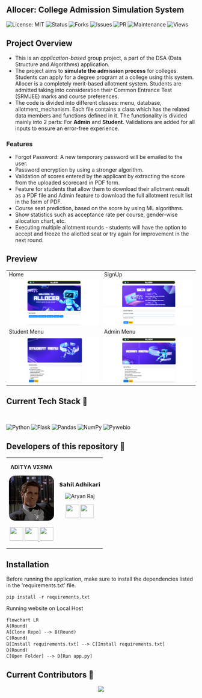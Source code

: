 ## Allocer: College Admission Simulation System
![License: MIT](https://img.shields.io/badge/License-MIT-yellow.svg?style=for-the-badges)
![Status](https://img.shields.io/website-up-down-green-red/https/derma-scan.netlify.app.svg)
![Forks](https://img.shields.io/github/forks/ADITYAVOFFICIAL/Allocer.svg)
![Issues](https://img.shields.io/github/issues/ADITYAVOFFICIAL/Allocer.svg)
![PR](https://img.shields.io/github/issues-pr/ADITYAVOFFICIAL/Allocer.svg)
![Maintenance](https://img.shields.io/badge/Maintained%3F-yes-green.svg)
![Views](https://views.whatilearened.today/views/github/ADITYAVOFFICIAL/Allocer.svg)
  <p>

## Project Overview

- This is an *application-based* group project, a part of the DSA (Data Structure and Algorithms) application.
- The project aims to **simulate the admission process** for colleges. Students can apply for a degree program at a college using this system. Allocer is a completely merit-based allotment system. Students are admitted taking into consideration their Common Entrance Test (SRMJEE) marks and course preferences.
- The code is divided into different classes: menu, database, allotment_mechanism. Each file contains a class which has the related data members and functions defined in it. The functionality is divided mainly into 2 parts: For **Admin** and **Student**. Validations are added for all inputs to ensure an error-free experience.

### Features
- Forgot Password: A new temporary password will be emailed to the user.
- Password encryption by using a stronger algorithm.
- Validation of scores entered by the applicant by extracting the score from the uploaded scorecard in PDF form.
- Feature for students that allow them to download their allotment result as a PDF file and Admin feature to download the full allotment result list in the form of PDF.
- Course seat prediction, based on the score by using ML algorithms.
- Show statistics such as acceptance rate per course, gender-wise allocation chart, etc.
- Executing multiple allotment rounds - students will have the option to accept and freeze the allotted seat or try again for improvement in the next round.

 ## Preview

 <table>
  <tr>
    <td>Home</td>
     <td>SignUp</td>
  </tr>
  <tr>
    <td><img src="ss/pre.png" width=auto height=auto></td>
    <td><img src="ss/signup.png" width=auto height=auto></td>
  </tr>
  <tr>
     <td>Student Menu</td>
     <td>Admin Menu</td>
  </tr>
  <tr>
    <td><img src="ss/student.png" width=auto height=auto></td>
    <td><img src="ss/admin.png" width=auto height=auto></td>
  </tr>
 </table>


 ## Current Tech Stack 🔻
<div style="display: inline_block"><br>
  
  ![Python](https://img.shields.io/badge/Python-3776AB.svg?style=for-the-badge&logo=Python&logoColor=white)
  ![Flask](https://img.shields.io/badge/Flask-000000.svg?style=for-the-badge&logo=Flask&logoColor=white)
  ![Pandas](https://img.shields.io/badge/pandas-150458.svg?style=for-the-badge&logo=pandas&logoColor=white)
  ![NumPy](https://img.shields.io/badge/NumPy-013243.svg?style=for-the-badge&logo=NumPy&logoColor=white)
  ![Pywebio](https://img.shields.io/badge/Full_Stack-Pywebio-green)
</div>
  
<div><h2><strong>Developers of this repository 🔻</strong></h2></div>

<table align="center">
<tr align="center">
<td>

**ΛDIƬYΛ VΣЯMΛ**

<p align="center">
<img src = "https://raw.githubusercontent.com/ADITYAVOFFICIAL/ADITYAVOFFICIAL/main/pics/adityav.png"  height="120" alt="Aditya Verma">
</p>
<p align="center">
<a href = "https://github.com/ADITYAVOFFICIAL"><img src = "https://img.icons8.com/3d-fluency/94/github.png" width="36" height = "36"/></a>
<a href = "https://www.linkedin.com/in/aditya-verma-real/">
<img src = "https://img.icons8.com/color/48/linkedin.png" width="36" height="36"/>
</a>
<a href = "https://medium.com/@adityaver">
<img src = "https://img.icons8.com/stickers/100/medium-logo.png" width="36" height="36"/>
</a>
</p>
</td>

<td>
𝗦𝗮𝗵𝗶𝗹 𝗔𝗱𝗵𝗶𝗸𝗮𝗿𝗶

<p align="center">
<img src = "https://avatars.githubusercontent.com/u/116698850?v=4"  height="120" alt="Aryan Raj">
</p>
<p align="center">
<a href = "https://github.com/Sahilopl"><img src = "https://img.icons8.com/3d-fluency/94/github.png" width="36" height = "36"/></a>
<a href = "https://www.linkedin.com/in/sahil-adhikari-57b445250/">
<img src = "https://img.icons8.com/color/48/linkedin.png" width="36" height="36"/>
</a>
</p>
</td>
</table>

 ## Installation
 <div>
 <p>Before running the application, make sure to install the dependencies listed in the 'requirements.txt' file.</p>
   
   ```
   pip install -r requirements.txt
   ```

<p>Running website on Local Host</p>

```mermaid
flowchart LR
A(Round)
A[Clone Repo] --> B(Round)
C(Round)
B[Install requirements.txt] --> C[Install requirements.txt]
D(Round)
C[Open Folder] --> D[Run app.py]
```


 </div>

 ## Current Contributors 🔻
<div align="center">
  <a href="https://github.com/ADITYAVOFFICIAL/Allocer/graphs/contributors">
  <img src="https://contrib.rocks/image?repo=ADITYAVOFFICIAL/Allocer" />
</a>
</div>
